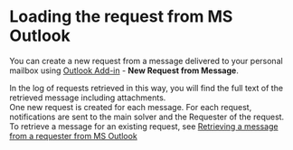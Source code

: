 # Loading the request from MS Outlook
      
You can create a new request from a message delivered to your personal mailbox using [Outlook Add-in](../../modules/alvao-outlook-addin) - **New Request from Message**.
      
In the log of requests retrieved in this way, you will find the full text of the retrieved message including attachments.  
         One new request is created for each message. For each request, notifications are sent to the main solver and the Requester of the request. To retrieve a message for an existing request, see [Retrieving a message from a requester from MS Outlook](import-messages-from-outlook)
